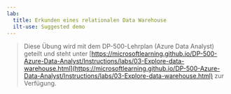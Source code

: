 ```yaml
---
lab:
  title: Erkunden eines relationalen Data Warehouse
  ilt-use: Suggested demo
---
```


> Diese Übung wird mit dem DP-500-Lehrplan (Azure Data Analyst) geteilt und steht unter [https://microsoftlearning.github.io/DP-500-Azure-Data-Analyst/Instructions/labs/03-Explore-data-warehouse.html](https://microsoftlearning.github.io/DP-500-Azure-Data-Analyst/Instructions/labs/03-Explore-data-warehouse.html) zur Verfügung.